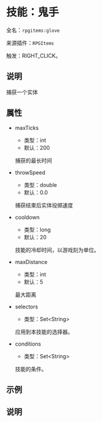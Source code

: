 # 技能：鬼手

<!-- 本文件是通过游戏内 `/rpgitem gen-wiki` 命令生成的。 -->
<!-- 请只在对应的 "beginCustomXXXX" 与 "endCustomXXXX" 间编辑。  -->
<!-- 如果您想修改技能或其属性的描述， -->
<!-- 请修改 "resources/lang/zh_CN.yml" 中对应的项。 -->

全名：`rpgitems:glove`

来源插件：`RPGItems`

触发：RIGHT_CLICK。

<!-- beginCustomHeader -->
<!-- endCustomHeader -->

## 说明

捕获一个实体
<!-- beginCustomDescription -->
<!-- endCustomDescription -->

## 属性

* maxTicks

  * 类型：int
  * 默认：200

  捕获的最长时间

* throwSpeed

  * 类型：double
  * 默认：0.0

  捕获结束后实体投掷速度

* cooldown

  * 类型：long
  * 默认：20

  技能的冷却时间，以游戏刻为单位。

* maxDistance

  * 类型：int
  * 默认：5

  最大距离

* selectors

  * 类型：Set&lt;String&gt;

  应用到本技能的选择器。

* conditions

  * 类型：Set&lt;String&gt;

  技能的条件。

<!-- beginCustomProperties -->
<!-- endCustomProperties -->

## 示例

<!-- beginCustomExample -->
<!-- endCustomExample -->

## 说明

<!-- beginCustomNote -->
<!-- endCustomNote -->